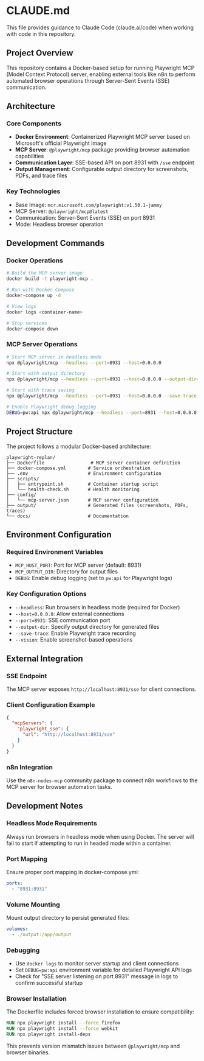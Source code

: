 # CLAUDE.md

This file provides guidance to Claude Code (claude.ai/code) when working with code in this repository.

## Project Overview

This repository contains a Docker-based setup for running Playwright MCP (Model Context Protocol) server, enabling external tools like n8n to perform automated browser operations through Server-Sent Events (SSE) communication.

## Architecture

### Core Components
- **Docker Environment**: Containerized Playwright MCP server based on Microsoft's official Playwright image
- **MCP Server**: `@playwright/mcp` package providing browser automation capabilities
- **Communication Layer**: SSE-based API on port 8931 with `/sse` endpoint
- **Output Management**: Configurable output directory for screenshots, PDFs, and trace files

### Key Technologies
- Base Image: `mcr.microsoft.com/playwright:v1.50.1-jammy`
- MCP Server: `@playwright/mcp@latest`
- Communication: Server-Sent Events (SSE) on port 8931
- Mode: Headless browser operation

## Development Commands

### Docker Operations
```bash
# Build the MCP server image
docker build -t playwright-mcp .

# Run with Docker Compose
docker-compose up -d

# View logs
docker logs <container-name>

# Stop services
docker-compose down
```

### MCP Server Operations
```bash
# Start MCP server in headless mode
npx @playwright/mcp --headless --port=8931 --host=0.0.0.0

# Start with output directory
npx @playwright/mcp --headless --port=8931 --host=0.0.0.0 --output-dir=/app/output

# Start with trace saving
npx @playwright/mcp --headless --port=8931 --host=0.0.0.0 --save-trace

# Enable Playwright debug logging
DEBUG=pw:api npx @playwright/mcp --headless --port=8931 --host=0.0.0.0
```

## Project Structure

The project follows a modular Docker-based architecture:

```
playwright-replan/
├── Dockerfile                 # MCP server container definition
├── docker-compose.yml        # Service orchestration
├── .env                      # Environment configuration
├── scripts/
│   ├── entrypoint.sh         # Container startup script
│   └── health-check.sh       # Health monitoring
├── config/
│   └── mcp-server.json       # MCP server configuration
├── output/                   # Generated files (screenshots, PDFs, traces)
└── docs/                     # Documentation
```

## Environment Configuration

### Required Environment Variables
- `MCP_HOST_PORT`: Port for MCP server (default: 8931)
- `MCP_OUTPUT_DIR`: Directory for output files
- `DEBUG`: Enable debug logging (set to `pw:api` for Playwright logs)

### Key Configuration Options
- `--headless`: Run browsers in headless mode (required for Docker)
- `--host=0.0.0.0`: Allow external connections
- `--port=8931`: SSE communication port
- `--output-dir`: Specify output directory for generated files
- `--save-trace`: Enable Playwright trace recording
- `--vision`: Enable screenshot-based operations

## External Integration

### SSE Endpoint
The MCP server exposes `http://localhost:8931/sse` for client connections.

### Client Configuration Example
```json
{
  "mcpServers": {
    "playwright_sse": {
      "url": "http://localhost:8931/sse"
    }
  }
}
```

### n8n Integration
Use the `n8n-nodes-mcp` community package to connect n8n workflows to the MCP server for browser automation tasks.

## Development Notes

### Headless Mode Requirements
Always run browsers in headless mode when using Docker. The server will fail to start if attempting to run in headed mode within a container.

### Port Mapping
Ensure proper port mapping in docker-compose.yml:
```yaml
ports:
  - "8931:8931"
```

### Volume Mounting
Mount output directory to persist generated files:
```yaml
volumes:
  - ./output:/app/output
```

### Debugging
- Use `docker logs` to monitor server startup and client connections
- Set `DEBUG=pw:api` environment variable for detailed Playwright API logs
- Check for "SSE server listening on port 8931" message in logs to confirm successful startup

### Browser Installation
The Dockerfile includes forced browser installation to ensure compatibility:
```dockerfile
RUN npx playwright install --force firefox
RUN npx playwright install --force webkit
RUN npx playwright install-deps
```
This prevents version mismatch issues between `@playwright/mcp` and browser binaries.
